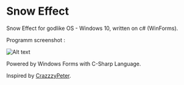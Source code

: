 # Snow Effect

Snow Effect for godlike OS - Windows 10, written on c# (WinForms).

Programm screenshot :

![Alt text](https://raw.githubusercontent.com/MrOkun/snow/master/%D0%AD%D0%BF%D0%B8%D0%B7%D0%BE%D0%B4%2001.gif "Program")

Powered by Windows Forms with C-Sharp Language.



Inspired by [CrazzzyPeter](https://github.com/crazzzypeter).

